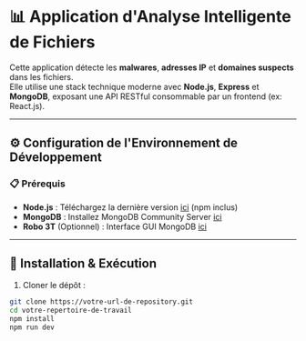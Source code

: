 # 📊 Application d'Analyse Intelligente de Fichiers

Cette application détecte les **malwares**, **adresses IP** et **domaines suspects** dans les fichiers.  
Elle utilise une stack technique moderne avec **Node.js**, **Express** et **MongoDB**, exposant une API RESTful consommable par un frontend (ex: React.js).

---

## ⚙️ Configuration de l'Environnement de Développement

### 📋 Prérequis
- **Node.js** : Téléchargez la dernière version [ici](https://nodejs.org/) (npm inclus)
- **MongoDB** : Installez MongoDB Community Server [ici](https://www.mongodb.com/)
- **Robo 3T** (Optionnel) : Interface GUI MongoDB [ici](https://robomongo.org/)

---

## 🚀 Installation & Exécution

1. Cloner le dépôt :
```bash
git clone https://votre-url-de-repository.git
cd votre-repertoire-de-travail
npm install
npm run dev
